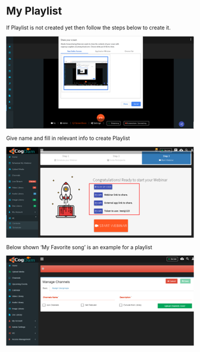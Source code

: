 # My Playlist

If Playlist is not created yet then follow the steps below to create it.

![](../.gitbook/assets/image%20%2896%29.png)

Give name and fill in relevant info to create Playlist

![](../.gitbook/assets/image%20%28199%29.png)

Below shown ‘My Favorite song’ is an example for a playlist

![](../.gitbook/assets/image%20%2827%29.png)

